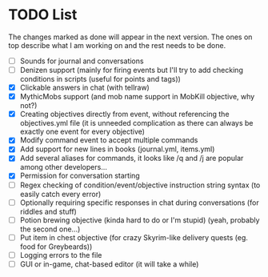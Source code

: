 # TODO List

The changes marked as done will appear in the next version. The ones on top describe what I am working on and the rest needs to be done.

* [ ] Sounds for journal and conversations
* [ ] Denizen support (mainly for firing events but I'll try to add checking conditions in scripts (useful for points and tags))
* [X] Clickable answers in chat (with tellraw)
* [X] MythicMobs support (and mob name support in MobKill objective, why not?)
* [X] Creating objectives directly from event, without referencing the objectives.yml file (it is unneeded complication as there can always be exactly one event for every objective)
* [X] Modify command event to accept multiple commands
* [X] Add support for new lines in books (journal.yml, items.yml)
* [X] Add several aliases for commands, it looks like /q and /j are popular among other developers...
* [X] Permission for conversation starting
* [ ] Regex checking of condition/event/objective instruction string syntax (to easily catch every error)
* [ ] Optionally requiring specific responses in chat during conversations (for riddles and stuff)
* [ ] Potion brewing objective (kinda hard to do or I'm stupid) (yeah, probably the second one...)
* [ ] Put item in chest objective (for crazy Skyrim-like delivery quests (eg. food for Greybeards))
* [ ] Logging errors to the file
* [ ] GUI or in-game, chat-based editor (it will take a while)
